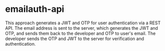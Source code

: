 # emailauth-api
This approach generates a JWT and OTP for user authentication via a REST API. The email address is sent to the server, which generates the JWT and OTP, and sends them back to the developer and OTP to user's email. The developer sends the OTP and JWT to the server for verification and authentication.
